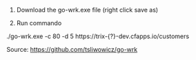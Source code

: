 1) Download the go-wrk.exe file (right click save as)

2) Run commando

./go-wrk.exe -c 80 -d 5  https://trix-{?}-dev.cfapps.io/customers



Source: https://github.com/tsliwowicz/go-wrk
